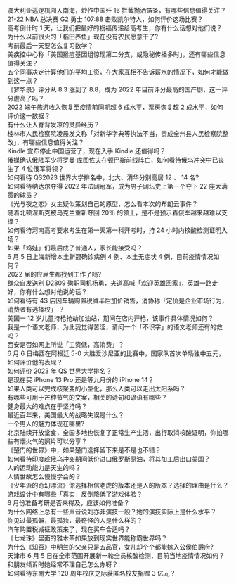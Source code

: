澳大利亚巡逻机闯入南海，炒作中国歼 16 拦截抛洒箔条，有哪些信息值得关注？  
21-22 NBA 总决赛 G2 勇士 107:88 击败凯尔特人，如何评价这场比赛？  
高考倒计时 1 天，让我们把最好的祝福传递给高考生，你有什么话想对他们说？  
为什么以前很火的「稻田养鱼」现在没有农民愿意干了?  
考前最后一天要怎么复习数学？  
美疾控中心称「美国猴痘基因组惊现第二分支，或隐秘传播多时」，还有哪些信息值得关注？  
五个同事决定计算他们的平均工资，在大家互相不告诉薪水的情况下，如何才能做到这一点？  
《梦华录》评分从 8.3 涨到了 8.8，成为 2022 年目前评分最高的国产剧，这一评分虚高了吗？  
2022 端午旅游收入恢复至疫情前同期超 6 成水平，票房恢复超 2 成水平，如何评价这一数据？  
有什么让人脊背发凉的灵异经历？  
桂林市人民检察院凌晨发文称「对新华字典等执法不当，责成全州县人民检察院整改」，有哪些信息值得关注？  
Kindle 宣布停止中国运营了，现在入手 Kindle 还值得吗？  
俄媒确认俄陆军少将罗曼·库图佐夫在顿巴斯前线阵亡，如何看待俄乌冲突中已丧生了 4 位俄军将领？  
如何看待 QS2023 世界大学排名中，北大、清华分别高居 12 、 14 名?  
如何看待纳达尔夺得 2022 年法网冠军，成为男子网坛史上第一个夺下 22 座大满贯的球员？  
《光与夜之恋》女主疑似策划自己的原型，怎么看本次的布朗云事件？  
随着北顿涅斯克被乌克兰重新夺回 20％ 的领土，是不是预示着俄军越来越难以支撑？  
如何看待河南高考要求考生在第一天第一科开考时，持 24 小时内核酸检测证明入场？  
如果「鸡娃」们最后成了普通人，家长能接受吗？  
6 月 5 日上海新增本土新冠确诊病例 4 例、本土无症状 4 例，目前疫情情况如何？  
2022 届的应届生都找到工作了吗?  
群众自发送别 D2809 殉职司机杨勇，夹道高喊「欢迎英雄回家」，英雄一路走好，你有什么想对他说的话？  
如何看待有 4S 店因车辆购置税减半后加价销售，消协称「定价是企业市场行为，消费者有选择权」 ？  
美国一 12 岁儿童持枪抢劫加油站，期间在店内开枪，该事件具体情况如何？  
我是一个语文老师，为此我觉得苦涩，请问一个「不识字」的语文老师还有的救吗？  
西安是否如网上所说「工资低，高消费」？  
6 月 6 日梅西在阿根廷 5-0 大胜爱沙尼亚的比赛中，国家队首次单场独中五元，如何评价他的表现？  
如何评价 2023 年 QS 世界大学排名？  
是现在买 iPhone 13 Pro 还是等九月份的 iPhone 14？  
如果人类可以完成核聚变的小型化，那么人类可以走出太阳系吗？  
有哪些可用于芒种节气的文案，相关的诗句和谚语有哪些？  
健身最大的难点在于坚持吗？  
最近百年来，美国最大的战略失误是什么？  
一个男人的魅力体现在哪里?  
北京陆续开放堂食，全国多地也恢复了正常生产生活，出行取消核酸证明，你拍哪些有烟火气的照片可以分享？  
《楚门的世界》中，如果楚门选择留下来是不是也不错？  
如何看待印度趁俄乌冲突期间低价进口俄罗斯原油，将其加工后出口美国？  
人的运动能力是天生的吗？  
人情世故怎么慢慢学会的？  
《少年派的奇幻漂流》你选择相信老虎的版本还是人的版本？选择的理由是什么？  
游戏设计中有哪些「真实」反倒降低了游戏体验？  
6 月份准备考研是否来得及，应该如何准备？  
为什么网络上总有一些声音说刘亦菲演技一般？她的演技实际上是什么水平？  
你见过最孤僻，最孤独，最奇怪的人是什么样的？  
汽车购置税减征政策来了，现在买车合适吗？  
《七龙珠》里面的雅木茶如果放到现实世界能称霸世界吗？  
为什么《知否》中明兰的父亲只是五品官，女儿却个个都能嫁入公侯伯爵府?  
天津市 6 月 5 日在全市范围开展新一轮全员核酸检测，目前当地疫情情况如何？  
和朋友倾诉时她经常不理自己怎么办呀？  
如何看待东南大学 120 周年校庆之际获匿名校友捐赠 3 亿元？  
